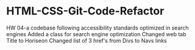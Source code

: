 # HTML-CSS-Git-Code-Refactor
HW 04-a codebase following accessibility standards optimized in search engines
Added a class for search engine optimization
Changed web tab Title to Horiseon
Changed list of 3 href's from Divs to Navs links 